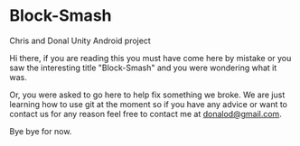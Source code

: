 # Block-Smash
Chris and Donal Unity Android project

Hi there, if you are reading this you must have come here by mistake or you saw the interesting title "Block-Smash" and you were wondering what it was. 

Or, you were asked to go here to help fix something we broke. We are just learning how to use git at the moment so if you have any advice or want to contact us for any reason feel free to contact me at donalod@gmail.com.

Bye bye for now.
